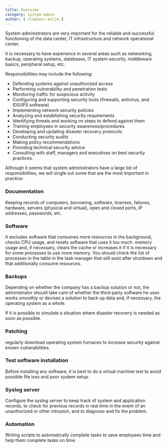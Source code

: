 ```yaml
---
title: Overview
category: system-admin
author: [ vladimir-maljm ]
---
```


System administrators are very important for the reliable and successful functioning of the data center, IT infrastructure and network operational center.

It is necessary to have experience in several areas such as networking, backup, operating systems, databases, IT system security, middleware basics, peripheral setup, etc.

Responsibilities may include the following:

- Defending systems against unauthorized access
- Performing vulnerability and penetration tests
- Monitoring traffic for suspicious activity
- Configuring and supporting security tools (firewalls, antivirus, and IDS/IPS software)
- Implementing network security policies
- Analyzing and establishing security requirements
- Identifying threats and working on steps to defend against them
- Training employees in security awareness/procedures
- Developing and updating disaster recovery protocols
- Conducting security audits
- Making policy recommendations
- Providing technical security advice
- Consulting with staff, managers and executives on best security practices.


Although it seems that system administrators have a large list of responsibilities, we will single out some that are the most important in practice:

### Documentation

Keeping records of computers, borrowing, software, licenses, failures, hardware, servers (physical and virtual), open and closed ports, IP addresses, passwords, etc.

### Software

It excludes software that consumes more resources in the background, checks CPU usage, and resets software that uses it too much.
memory usage and, if necessary, clears the cache or increases it if it is necessary for some processes to use more memory.
You should check the list of processes in the table in the task manager that still exist after shutdown and that additionally consume resources.

### Backups

Depending on whether the company has a backup solution or not, the administrator should take care of whether the third-party software he uses works smoothly or devises a solution to back up data and, if necessary, the operating system as a whole.

If it is possible to simulate a situation where disaster recovery is needed as soon as possible.

### Patching

regularly download operating system furnaces to increase security against known vulnerabilities.

### Test software installation

Before installing any software, it is best to do a virtual machine test to avoid possible file loss and poor system setup.

### Syslog server

Configure the syslog server to keep track of system and application records, to check for previous records in real time in the event of an unauthorized or other intrusion, and to diagnose and fix the problem.

### Automation
 
Writing scripts to automatically complete tasks to save employees time and help them complete tasks on time.
